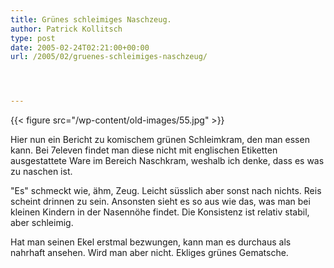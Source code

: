 ```yaml
---
title: Grünes schleimiges Naschzeug.
author: Patrick Kollitsch
type: post
date: 2005-02-24T02:21:00+00:00
url: /2005/02/gruenes-schleimiges-naschzeug/




---
```

{{< figure src="/wp-content/old-images/55.jpg" >}}

Hier nun ein Bericht zu komischem grünen Schleimkram, den man essen kann. Bei 7eleven findet man diese nicht mit englischen Etiketten ausgestattete Ware im Bereich Naschkram, weshalb ich denke, dass es was zu naschen ist.

"Es" schmeckt wie, ähm, Zeug. Leicht süsslich aber sonst nach nichts. Reis scheint drinnen zu sein. Ansonsten sieht es so aus wie das, was man bei kleinen Kindern in der Nasennöhe findet. Die Konsistenz ist relativ stabil, aber schleimig.

Hat man seinen Ekel erstmal bezwungen, kann man es durchaus als nahrhaft ansehen. Wird man aber nicht. Ekliges grünes Gematsche.